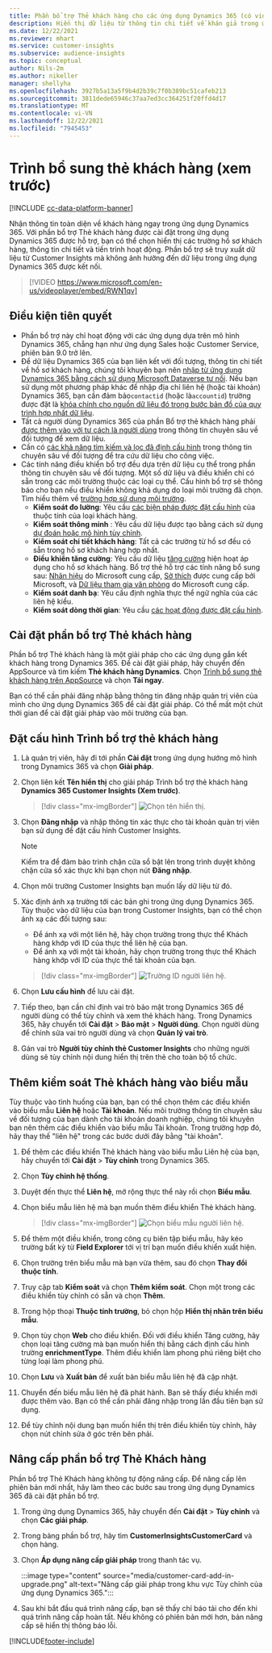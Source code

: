```yaml
---
title: Phần bổ trợ Thẻ khách hàng cho các ứng dụng Dynamics 365 (có video)
description: Hiển thị dữ liệu từ thông tin chi tiết về khán giả trong ứng dụng Dynamics 365 với phần bổ trợ này.
ms.date: 12/22/2021
ms.reviewer: mhart
ms.service: customer-insights
ms.subservice: audience-insights
ms.topic: conceptual
author: Nils-2m
ms.author: nikeller
manager: shellyha
ms.openlocfilehash: 3927b5a13a5f9b4d2b39c7f0b389bc51cafeb213
ms.sourcegitcommit: 3811dede65946c37aa7ed3cc364251f20ffd4d17
ms.translationtype: MT
ms.contentlocale: vi-VN
ms.lasthandoff: 12/22/2021
ms.locfileid: "7945453"
---
```

# <a name="customer-card-add-in-preview"></a>Trình bổ sung thẻ khách hàng (xem trước)

[!INCLUDE [cc-data-platform-banner](../includes/cc-data-platform-banner.md)]

Nhận thông tin toàn diện về khách hàng ngay trong ứng dụng Dynamics 365. Với phần bổ trợ Thẻ khách hàng được cài đặt trong ứng dụng Dynamics 365 được hỗ trợ, bạn có thể chọn hiển thị các trường hồ sơ khách hàng, thông tin chi tiết và tiến trình hoạt động. Phần bổ trợ sẽ truy xuất dữ liệu từ Customer Insights mà không ảnh hưởng đến dữ liệu trong ứng dụng Dynamics 365 được kết nối.

> [!VIDEO https://www.microsoft.com/en-us/videoplayer/embed/RWN1qv]

## <a name="prerequisites"></a>Điều kiện tiên quyết

- Phần bổ trợ này chỉ hoạt động với các ứng dụng dựa trên mô hình Dynamics 365, chẳng hạn như ứng dụng Sales hoặc Customer Service, phiên bản 9.0 trở lên.
- Để dữ liệu Dynamics 365 của bạn liên kết với đối tượng, thông tin chi tiết về hồ sơ khách hàng, chúng tôi khuyên bạn nên [nhập từ ứng dụng Dynamics 365 bằng cách sử dụng Microsoft Dataverse tư nối](connect-power-query.md). Nếu bạn sử dụng một phương pháp khác để nhập địa chỉ liên hệ (hoặc tài khoản) Dynamics 365, bạn cần đảm bảo`contactid` (hoặc là`accountid`) trường được đặt là [khóa chính cho nguồn dữ liệu đó trong bước bản đồ của quy trình hợp nhất dữ liệu](map-entities.md#select-primary-key-and-semantic-type-for-attributes). 
- Tất cả người dùng Dynamics 365 của phần Bổ trợ thẻ khách hàng phải [được thêm vào với tư cách là người dùng](permissions.md) trong thông tin chuyên sâu về đối tượng để xem dữ liệu.
- Cần có [các khả năng tìm kiếm và lọc đã định cấu hình](search-filter-index.md) trong thông tin chuyên sâu về đối tượng để tra cứu dữ liệu cho công việc.
- Các tính năng điều khiển bổ trợ đều dựa trên dữ liệu cụ thể trong phần thông tin chuyên sâu về đối tượng. Một số dữ liệu và điều khiển chỉ có sẵn trong các môi trường thuộc các loại cụ thể. Cấu hình bổ trợ sẽ thông báo cho bạn nếu điều khiển không khả dụng do loại môi trường đã chọn. Tìm hiểu thêm về [trường hợp sử dụng môi trường](work-with-business-accounts.md).
  - **Kiểm soát đo lường**: Yêu cầu [các biện pháp được đặt cấu hình](measures.md) của thuộc tính của loại khách hàng.
  - **Kiểm soát thông minh** : Yêu cầu dữ liệu được tạo bằng cách sử dụng [dự đoán hoặc mô hình tùy chỉnh](predictions-overview.md).
  - **Kiểm soát chi tiết khách hàng**: Tất cả các trường từ hồ sơ đều có sẵn trong hồ sơ khách hàng hợp nhất.
  - **Điều khiển tăng cường**: Yêu cầu dữ liệu [tăng cường](enrichment-hub.md) hiện hoạt áp dụng cho hồ sơ khách hàng. Bổ trợ thẻ hỗ trợ các tính năng bổ sung sau: [Nhãn hiệu](enrichment-microsoft.md) do Microsoft cung cấp, [Sở thích](enrichment-microsoft.md) được cung cấp bởi Microsoft, và [Dữ liệu tham gia văn phòng](enrichment-office.md) do Microsoft cung cấp.
  - **Kiểm soát danh bạ**: Yêu cầu định nghĩa thực thể ngữ nghĩa của các liên hệ kiểu.
  - **Kiểm soát dòng thời gian**: Yêu cầu [các hoạt động được đặt cấu hình](activities.md).

## <a name="install-the-customer-card-add-in"></a>Cài đặt phần bổ trợ Thẻ khách hàng

Phần bổ trợ Thẻ khách hàng là một giải pháp cho các ứng dụng gắn kết khách hàng trong Dynamics 365. Để cài đặt giải pháp, hãy chuyển đến AppSource và tìm kiếm **Thẻ khách hàng Dynamics**. Chọn [Trình bổ sung thẻ khách hàng trên AppSource](https://appsource.microsoft.com/product/dynamics-365/mscrm.dynamics_365_customer_insights_customer_card_addin?tab=Overview) và chọn **Tải ngay**.

Bạn có thể cần phải đăng nhập bằng thông tin đăng nhập quản trị viên của mình cho ứng dụng Dynamics 365 để cài đặt giải pháp. Có thể mất một chút thời gian để cài đặt giải pháp vào môi trường của bạn.

## <a name="configure-the-customer-card-add-in"></a>Đặt cấu hình Trình bổ trợ thẻ khách hàng

1. Là quản trị viên, hãy đi tới phần **Cài đặt** trong ứng dụng hướng mô hình trong Dynamics 365 và chọn **Giải pháp**.

1. Chọn liên kết **Tên hiển thị** cho giải pháp Trình bổ trợ thẻ khách hàng **Dynamics 365 Customer Insights (Xem trước)**.

   > [!div class="mx-imgBorder"]
   > ![Chọn tên hiển thị.](media/select-display-name.png "Chọn tên hiển thị.")

1. Chọn **Đăng nhập** và nhập thông tin xác thực cho tài khoản quản trị viên bạn sử dụng để đặt cấu hình Customer Insights.

   > [!NOTE]
   > Kiểm tra để đảm bảo trình chặn cửa sổ bật lên trong trình duyệt không chặn cửa sổ xác thực khi bạn chọn nút **Đăng nhập**.

1. Chọn môi trường Customer Insights bạn muốn lấy dữ liệu từ đó.

1. Xác định ánh xạ trường tới các bản ghi trong ứng dụng Dynamics 365. Tùy thuộc vào dữ liệu của bạn trong Customer Insights, bạn có thể chọn ánh xạ các đối tượng sau:
   - Để ánh xạ với một liên hệ, hãy chọn trường trong thực thể Khách hàng khớp với ID của thực thể liên hệ của bạn.
   - Để ánh xạ với một tài khoản, hãy chọn trường trong thực thể Khách hàng khớp với ID của thực thể tài khoản của bạn.

   > [!div class="mx-imgBorder"]
   > ![Trường ID người liên hệ.](media/contact-id-field.png "Trường ID liên hệ.")

1. Chọn **Lưu cấu hình** để lưu cài đặt.

1. Tiếp theo, bạn cần chỉ định vai trò bảo mật trong Dynamics 365 để người dùng có thể tùy chỉnh và xem thẻ khách hàng. Trong Dynamics 365, hãy chuyển tới **Cài đặt** > **Bảo mật** > **Người dùng**. Chọn người dùng để chỉnh sửa vai trò người dùng và chọn **Quản lý vai trò**.

1. Gán vai trò **Người tùy chỉnh thẻ Customer Insights** cho những người dùng sẽ tùy chỉnh nội dung hiển thị trên thẻ cho toàn bộ tổ chức.

## <a name="add-customer-card-controls-to-forms"></a>Thêm kiểm soát Thẻ khách hàng vào biểu mẫu

Tùy thuộc vào tình huống của bạn, bạn có thể chọn thêm các điều khiển vào biểu mẫu **Liên hệ** hoặc **Tài khoản**. Nếu môi trường thông tin chuyên sâu về đối tượng của bạn dành cho tài khoản doanh nghiệp, chúng tôi khuyên bạn nên thêm các điều khiển vào biểu mẫu Tài khoản. Trong trường hợp đó, hãy thay thế "liên hệ" trong các bước dưới đây bằng "tài khoản".

1. Để thêm các điều khiển Thẻ khách hàng vào biểu mẫu Liên hệ của bạn, hãy chuyển tới **Cài đặt** > **Tùy chỉnh** trong Dynamics 365.

1. Chọn **Tùy chỉnh hệ thống**.

1. Duyệt đến thực thể **Liên hệ**, mở rộng thực thể này rồi chọn **Biểu mẫu**.

1. Chọn biểu mẫu liên hệ mà bạn muốn thêm điều khiển Thẻ khách hàng.

    > [!div class="mx-imgBorder"]
    > ![Chọn biểu mẫu người liên hệ.](media/contact-active-forms.png "Chọn biểu mẫu Liên hệ.")

1. Để thêm một điều khiển, trong công cụ biên tập biểu mẫu, hãy kéo trường bất kỳ từ **Field Explorer** tới vị trí bạn muốn điều khiển xuất hiện.

1. Chọn trường trên biểu mẫu mà bạn vừa thêm, sau đó chọn **Thay đổi thuộc tính**.

1. Truy cập tab **Kiểm soát** và chọn **Thêm kiểm soát**. Chọn một trong các điều khiển tùy chỉnh có sẵn và chọn **Thêm**.

1. Trong hộp thoại **Thuộc tính trường**, bỏ chọn hộp **Hiển thị nhãn trên biểu mẫu**.

1. Chọn tùy chọn **Web** cho điều khiển. Đối với điều khiển Tăng cường, hãy chọn loại tăng cường mà bạn muốn hiển thị bằng cách định cấu hình trường **enrichmentType**. Thêm điều khiển làm phong phú riêng biệt cho từng loại làm phong phú.

1. Chọn **Lưu** và **Xuất bản** để xuất bản biểu mẫu liên hệ đã cập nhật.

1. Chuyển đến biểu mẫu liên hệ đã phát hành. Bạn sẽ thấy điều khiển mới được thêm vào. Bạn có thể cần phải đăng nhập trong lần đầu tiên bạn sử dụng.

1. Để tùy chỉnh nội dung bạn muốn hiển thị trên điều khiển tùy chỉnh, hãy chọn nút chỉnh sửa ở góc trên bên phải.

## <a name="upgrade-customer-card-add-in"></a>Nâng cấp phần bổ trợ Thẻ Khách hàng

Phần bổ trợ Thẻ Khách hàng không tự động nâng cấp. Để nâng cấp lên phiên bản mới nhất, hãy làm theo các bước sau trong ứng dụng Dynamics 365 đã cài đặt phần bổ trợ.

1. Trong ứng dụng Dynamics 365, hãy chuyển đến **Cài đặt** > **Tùy chỉnh** và chọn **Các giải pháp**.

1. Trong bảng phần bổ trợ, hãy tìm **CustomerInsightsCustomerCard** và chọn hàng.

1. Chọn **Áp dụng nâng cấp giải pháp** trong thanh tác vụ.

   :::image type="content" source="media/customer-card-add-in-upgrade.png" alt-text="Nâng cấp giải pháp trong khu vực Tùy chỉnh của ứng dụng Dynamics 365.":::

1. Sau khi bắt đầu quá trình nâng cấp, bạn sẽ thấy chỉ báo tải cho đến khi quá trình nâng cấp hoàn tất. Nếu không có phiên bản mới hơn, bản nâng cấp sẽ hiển thị thông báo lỗi.


[!INCLUDE[footer-include](../includes/footer-banner.md)]
